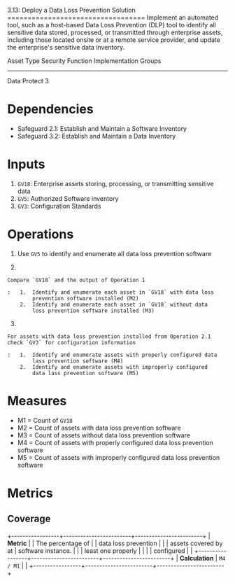 3.13: Deploy a Data Loss Prevention Solution
================================== Implement an automated tool, such as
a host-based Data Loss Prevention (DLP) tool to identify all sensitive
data stored, processed, or transmitted through enterprise assets,
including those located onsite or at a remote service provider, and
update the enterprise\'s sensitive data inventory.

  Asset Type   Security Function   Implementation Groups
  ------------ ------------------- -----------------------
  Data         Protect             3

# Dependencies

-   Safeguard 2.1: Establish and Maintain a Software Inventory
-   Safeguard 3.2: Establish and Maintain a Data Inventory

# Inputs

1.  `GV18`: Enterprise assets storing, processing, or transmitting
    sensitive data
2.  `GV5`: Authorized Software inventory
3.  `GV3`: Configuration Standards

# Operations

1.  Use `GV5` to identify and enumerate all data loss prevention
    software

2.  

    Compare `GV18` and the output of Operation 1

    :   1.  Identify and enumerate each asset in `GV18` with data loss
            prevention software installed (M2)
        2.  Identify and enumerate each asset in `GV18` without data
            loss prevention software installed (M3)

3.  

    For assets with data loss prevention installed from Operation 2.1 check `GV3` for configuration information

    :   1.  Identify and enumerate assets with properly configured data
            lass prevention software (M4)
        2.  Identify and enumerate assets with improperly configured
            data lass prevention software (M5)

# Measures

-   M1 = Count of `GV18`
-   M2 = Count of assets with data loss prevention software
-   M3 = Count of assets without data loss prevention software
-   M4 = Count of assets with properly configured data loss prevention
    software
-   M5 = Count of assets with improperly configured data loss prevention
    software

# Metrics

## Coverage

+-----------------+------------------------+------------------------+
| **Metric**      | | The percentage of    | | data loss prevention |
|                 |   assets covered by at |   software instance.   |
|                 |   least one properly   |                        |
|                 |   configured           |                        |
+-----------------+------------------------+------------------------+
| **Calculation** | `M4 / M1`              |                        |
+-----------------+------------------------+------------------------+
